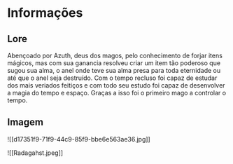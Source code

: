 # Informações

## Lore

Abençoado por Azuth, deus dos magos, pelo conhecimento de forjar itens mágicos, mas com sua ganancia resolveu criar um item tão poderoso que sugou sua alma, o anel onde teve sua alma presa para toda eternidade ou até que o anel seja destruído. Com o tempo recluso foi capaz de estudar dos mais veriados feitiços e com todo seu estudo foi capaz de desenvolver a magia do tempo e espaço. Graças a isso foi o primeiro mago a controlar o tempo.

## Imagem

![[d17351f9-71f9-44c9-85f9-bbe6e563ae36.jpg]]

![[Radagahst.jpeg]]